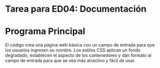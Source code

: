 # Tarea para ED04: Documentación

# Programa Principal
El código crea una página web básica con un campo de entrada para que los usuarios ingresen su nombre. Los estilos CSS aplican un fondo degradado, establecen el aspecto de los contenedores y dan formato al campo de entrada para que se vea más atractivo y fácil de usar.
